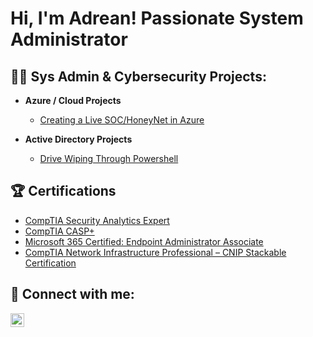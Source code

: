 <h1>Hi, I'm Adrean! Passionate System Administrator

<h2>👨‍💻 Sys Admin & Cybersecurity Projects:</h2>

- <b>Azure / Cloud Projects</b>
  - [Creating a Live SOC/HoneyNet in Azure](https://github.com/adreanM7/Azure-SOC)

- <b>Active Directory Projects</b>
  - [Drive Wiping Through Powershell](https://github.com/adreanM7/ActiveDirectroyLab)

<h2> 🏆 Certifications</h2>

  - [CompTIA Security Analytics Expert](https://www.credly.com/badges/65f05cb7-b9a5-4d4e-bced-0bdb8abf78d5/public_url)
  - [CompTIA CASP+](https://www.credly.com/badges/e042f211-1396-4cfd-b1f4-33464662a0fe/public_url)
  - [Microsoft 365 Certified: Endpoint Administrator Associate](https://learn.microsoft.com/api/credentials/share/en-us/ADREANMILLER-8465/A7B7C04DE4B03276?sharingId=41486C72614F6044)
  - [CompTIA Network Infrastructure Professional – CNIP Stackable Certification](https://www.credly.com/badges/7ad5f30f-cf29-4b5c-a819-0c55f353b24c/public_url)

<h2> 🤳 Connect with me:</h2>

[<img align="left" alt="JoshMadakor | LinkedIn" width="22px" src="https://cdn.jsdelivr.net/npm/simple-icons@v3/icons/linkedin.svg" />][linkedin]

[linkedin]: https://linkedin.com/in/adreanlmiller

